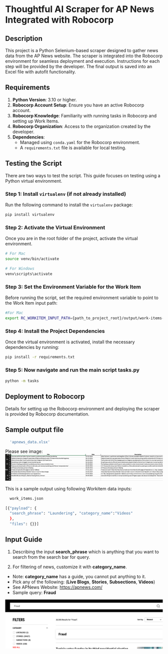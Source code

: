 # Thoughtful AI Scraper for AP News Integrated with Robocorp

## Description
This project is a Python Selenium-based scraper designed to gather news data from the AP News website. The scraper is integrated into the Robocorp environment for seamless deployment and execution. Instructions for each step will be provided by the developer. The final output is saved into an Excel file with autofit functionality.

## Requirements
1. **Python Version**: 3.10 or higher.
2. **Robocorp Account Setup**: Ensure you have an active Robocorp account.
3. **Robocorp Knowledge**: Familiarity with running tasks in Robocorp and setting up Work Items.
4. **Robocorp Organization**: Access to the organization created by the developer.
5. **Dependencies**:
    - Managed using `conda.yaml` for the Robocorp environment.
    - A `requirements.txt` file is available for local testing.

## Testing the Script

There are two ways to test the script. This guide focuses on testing using a Python virtual environment.

### Step 1: Install `virtualenv` (if not already installed)
Run the following command to install the `virtualenv` package:
```bash
pip install virtualenv
```

### Step 2: Activate the Virtual Environment
Once you are in the root folder of the project, activate the virtual environment.

```bash
# For Mac
source venv/bin/activate
```
```bash
# For Windows
venv\scripts\activate
```

### Step 3: Set the Environment Variable for the Work Item
Before running the script, set the required environment variable to point to the Work Item input path:
```bash
#For Mac
export RC_WORKITEM_INPUT_PATH={path_to_project_root}/output/work-items-in/workitems.json
```

### Step 4: Install the Project Dependencies
Once the virtual environment is activated, install the necessary dependencies by running:
```bash
pip install -r requirements.txt
```

### Step 5: Now navigate and run the main script tasks.py
```bash
python -m tasks
```

## Deployment to Robocorp
Details for setting up the Robocorp environment and deploying the scraper is provided by Robocorp documentation.


## Sample output file
```bash
  'apnews_data.xlsx'
```
Please see image:
![Screenshot](./sample_images/apnews.png)

This is a sample output using following Workitem data inputs:
```bash
  work_items.json
```

```bash
[{"payload": {
  "search_phrase": "Laundering", "category_name":"Videos"
  }, 
  "files": {}}]
```

## Input Guide
1. Describing the input **search_phrase** which is anything that you want to search from the search bar for query.

2. For filtering of news, customize it with **category_name**.
- Note: **category_name** has a guide, you cannot put anything to it. 
- Pick any of the following: (**Live Blogs**, **Stories**, **Subsections**, **Videos**)
- See APNews Website: https://apnews.com/
- Sample query: **Fraud**

![Fraud](./sample_images/filter.png)